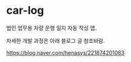 # car-log

법인 업무용 차량 운행 일지 자동 작성 앱.

자세한 개발 과정은 아래 블로그 글 참조바람.

https://blog.naver.com/henasys/221874201083

